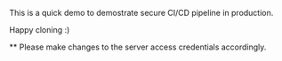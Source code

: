 This is a quick demo to demostrate secure CI/CD pipeline in production.

Happy cloning :)

** Please make changes to the server access credentials accordingly.


 
